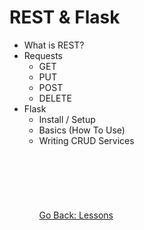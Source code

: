 # REST & Flask
* What is REST?
* Requests
    * GET
    * PUT
    * POST
    * DELETE
* Flask
    * Install / Setup
    * Basics (How To Use)
    * Writing CRUD Services
\
\
\
\
\
\
\
[Go Back: Lessons](../README.md)
